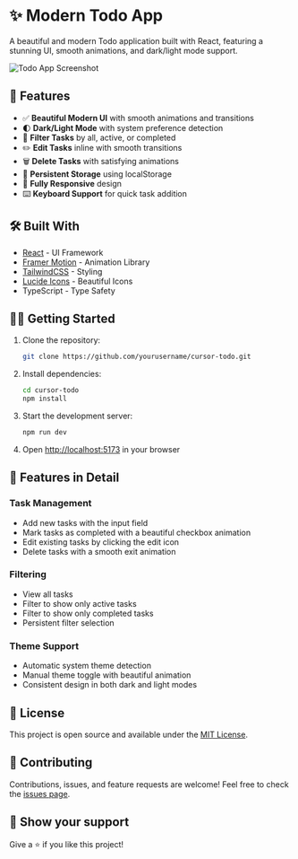 # ✨ Modern Todo App

A beautiful and modern Todo application built with React, featuring a stunning UI, smooth animations, and dark/light mode support.

![Todo App Screenshot](screenshot.png)

## 🚀 Features

- ✅ **Beautiful Modern UI** with smooth animations and transitions
- 🌓 **Dark/Light Mode** with system preference detection
- 🎯 **Filter Tasks** by all, active, or completed
- ✏️ **Edit Tasks** inline with smooth transitions
- 🗑️ **Delete Tasks** with satisfying animations
- 💾 **Persistent Storage** using localStorage
- 📱 **Fully Responsive** design
- ⌨️ **Keyboard Support** for quick task addition

## 🛠️ Built With

- [React](https://reactjs.org/) - UI Framework
- [Framer Motion](https://www.framer.com/motion/) - Animation Library
- [TailwindCSS](https://tailwindcss.com/) - Styling
- [Lucide Icons](https://lucide.dev/) - Beautiful Icons
- TypeScript - Type Safety

## 🏃‍♂️ Getting Started

1. Clone the repository:

   ```bash
   git clone https://github.com/yourusername/cursor-todo.git
   ```

2. Install dependencies:

   ```bash
   cd cursor-todo
   npm install
   ```

3. Start the development server:

   ```bash
   npm run dev
   ```

4. Open [http://localhost:5173](http://localhost:5173) in your browser

## 🎨 Features in Detail

### Task Management

- Add new tasks with the input field
- Mark tasks as completed with a beautiful checkbox animation
- Edit existing tasks by clicking the edit icon
- Delete tasks with a smooth exit animation

### Filtering

- View all tasks
- Filter to show only active tasks
- Filter to show only completed tasks
- Persistent filter selection

### Theme Support

- Automatic system theme detection
- Manual theme toggle with beautiful animation
- Consistent design in both dark and light modes

## 📝 License

This project is open source and available under the [MIT License](LICENSE).

## 🤝 Contributing

Contributions, issues, and feature requests are welcome! Feel free to check the [issues page](https://github.com/yourusername/cursor-todo/issues).

## 💖 Show your support

Give a ⭐️ if you like this project!
